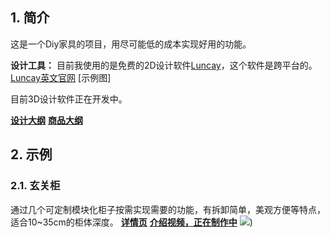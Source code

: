 ## 1. 简介
这是一个Diy家具的项目，用尽可能低的成本实现好用的功能。

**设计工具：**
目前我使用的是免费的2D设计软件[Luncay](https://igoutu.cn/lunacy)，这个软件是跨平台的。[Luncay英文官网](https://icons8.com/lunacy)
[示例图]

目前3D设计软件正在开发中。

**[设计大纲](https://gitee.com/kukela/diy-furniture/tree/master/doc/设计大纲.md)**
**[商品大纲](https://gitee.com/kukela/diy-furniture/tree/master/doc/商品大纲.md)**

## 2. 示例
### 2.1. 玄关柜
通过几个可定制模块化柜子按需实现需要的功能，有拆卸简单，美观方便等特点，适合10~35cm的柜体深度。
**[详情页](https://gitee.com/kukela/diy-furniture/tree/master/example/玄关柜/玄关柜.md)**
**[介绍视频，正在制作中]()**
![](https://kukela-images.oss-cn-shanghai.aliyuncs.com/DiyFurniture/%E7%8E%84%E5%85%B3%E6%9F%9C/ZQ1.png))

